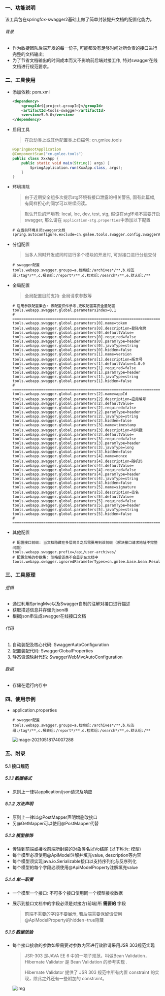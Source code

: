 ### 一、功能说明

​		该工具包在springfox-swagger2基础上做了简单封装提升文档的配置化能力。

###### 背景

- 作为敏捷团队后端开发的每一份子, 可能都没有足够时间对所负责的接口进行完整的文档输出; 
- 为了节省文档输出的时间成本而又不影响前后端对接工作, 特对swagger在线文档进行规范要求。



### 二、工具使用

- 添加依赖: pom.xml

  ```xml
  <dependency>
      <groupId>${project.groupId}</groupId>
      <artifactId>tools-swagger</artifactId>
      <version>5.0.0</version>
  </dependency>
  ```

- 启用工具

  > 在启动类上或其他配置类上扫描包: cn.gmlee.tools

  ```java
  @SpringBootApplication
  @ComponentScan("cn.gmlee.tools")
  public class XxxApp {
      public static void main(String[] args) {
          SpringApplication.run(XxxApp.class, args);
      }
  }
  ```

- 环境排除

  > 由于近期安全组多次提示stg环境有接口泄露的相关警告, 固有此篇幅, 有同样担心的同学可以继续阅读。

  > 默认开启的环境有: local, loc, dev, test, stg, 假设在stg环境不需要开启swagger, 那么请在 `application-stg.properties`中添加以下配置

  ```properties
  # 在当前环境关闭swagger文档
  spring.autoconfigure.exclude=cn.gmlee.tools.swagger.config.SwaggerAutoConfiguration
  ```

- 分组配置

  > 当多人同时开发或同时进行多个模块的开发时, 可对接口进行分组交付

  ```properties
  # swagger配置
  tools.webapp.swagger.groups=a.档案组:/archives*/**,b.标签组:/tag*/**,c.报表组:/report*/**,d.检索组:/search*/**,e.默认组:/**
  ```

- 全局配置

  > 全局配置目前支持: 全局请求参数等

  ```properties
  # 启用参数配置集合: 该配置仅作参考,更改配置需要全量配置
  tools.webapp.swagger.global.parametersIndex=0,1
  # ===========================================================================
  tools.webapp.swagger.global.parameters[0].name=token
  tools.webapp.swagger.global.parameters[0].description=登陆令牌
  tools.webapp.swagger.global.parameters[0].defaultValue=
  tools.webapp.swagger.global.parameters[0].required=false
  tools.webapp.swagger.global.parameters[0].paramType=header
  tools.webapp.swagger.global.parameters[0].javaType=string
  tools.webapp.swagger.global.parameters[0].hidden=false
  tools.webapp.swagger.global.parameters[1].name=version
  tools.webapp.swagger.global.parameters[1].description=版本号
  tools.webapp.swagger.global.parameters[1].defaultValue=1.0.0
  tools.webapp.swagger.global.parameters[1].required=false
  tools.webapp.swagger.global.parameters[1].paramType=header
  tools.webapp.swagger.global.parameters[1].javaType=string
  tools.webapp.swagger.global.parameters[1].hidden=false
  # ===========================================================================
  tools.webapp.swagger.global.parameters[2].name=appId
  tools.webapp.swagger.global.parameters[2].description=应用编号
  tools.webapp.swagger.global.parameters[2].defaultValue=
  tools.webapp.swagger.global.parameters[2].required=false
  tools.webapp.swagger.global.parameters[2].paramType=header
  tools.webapp.swagger.global.parameters[2].javaType=string
  tools.webapp.swagger.global.parameters[2].hidden=false
  tools.webapp.swagger.global.parameters[3].name=timestamp
  tools.webapp.swagger.global.parameters[3].description=时间戳
  tools.webapp.swagger.global.parameters[3].defaultValue=
  tools.webapp.swagger.global.parameters[3].required=false
  tools.webapp.swagger.global.parameters[3].paramType=header
  tools.webapp.swagger.global.parameters[3].javaType=long
  tools.webapp.swagger.global.parameters[3].hidden=false
  tools.webapp.swagger.global.parameters[4].name=nonce
  tools.webapp.swagger.global.parameters[4].description=随机码
  tools.webapp.swagger.global.parameters[4].defaultValue=
  tools.webapp.swagger.global.parameters[4].required=false
  tools.webapp.swagger.global.parameters[4].paramType=header
  tools.webapp.swagger.global.parameters[4].javaType=string
  tools.webapp.swagger.global.parameters[4].hidden=false
  tools.webapp.swagger.global.parameters[5].name=signature
  tools.webapp.swagger.global.parameters[5].description=签名
  tools.webapp.swagger.global.parameters[5].defaultValue=
  tools.webapp.swagger.global.parameters[5].required=false
  tools.webapp.swagger.global.parameters[5].paramType=header
  tools.webapp.swagger.global.parameters[5].javaType=string
  tools.webapp.swagger.global.parameters[5].hidden=false
  # ===========================================================================
  ```

- 其他配置

  ```properties
  # 配置接口前缀: 当文档隐藏在多层网关之后需要用到该前缀 (解决接口请求地址不完整问题)
  tools.webapp.swagger.prefix=/api/user-archives/
  # 配置忽略的参数集: 忽略后该类不会显示在文档中
  tools.webapp.swagger.ignoredParameterTypes=cn.gmlee.base.bean.Result
  ```

  

### 三、工具原理

###### 逻辑

- 通过利用SpringMvc以及Swagger自制的注解对接口进行描述
- 获取描述信息并存储为json串
- 根据json串生成swagger在线接口文档



###### 代码

1. 自动装配及核心代码: SwaggerAutoConfiguration
2. 配置装配代码: SwaggerGlobalProperties
3. 静态资源映射代码: SwaggerWebMvcAutoConfiguration



###### 数据

- 存储在运行内存中





### 四、使用示例

- application.properties

  ```properties
  # swagger配置
  tools.webapp.swagger.groups=a.档案组:/archives*/**,b.标签组:/tag*/**,c.报表组:/report*/**,d.检索组:/search*/**,e.默认组:/**
  ```
  
  ![image-20210518174007288](E:\PRO\gm\TOOLS\doc\Swagger接口在线文档集成简要说明.assets\image-20210518174007288.png) 
  



### 五、附录

#### 5.1 接口规范

##### 5.1.1 数据格式

- 原则上一律以application/json请求及响应

##### 5.1.2 方法声明

- 原则上一律以@PostMapper声明增删改接口
- 另@GetMapper可以使用@PostMapper代替

##### 5.1.3 模型修饰

- 传输到前端或接收前端所封装的对象类名以Vo结尾 (以下称为: 模型)
- 每个模型必须使用@ApiModel注解并填充value, description等内容
- 每个模型须实现java.io.Serializable接口以支持序列化与反序列化
- 每个模型的每个字段必须使用@ApiModelProperty注解填充value

##### 5.1.4 单一职责

- 一个模型一个接口: 不可多个接口使用同一个模型接收数据

- 展示到接口文档中的字段必须是对接方(前端)所 **需要的** 字段

  > 前端不需要的字段不要展示, 若后端需要保留请使用@ApiModelProperty的hidden=true隐藏

##### 5.1.5 数据效验

- 每个接口接收的参数如果需要对参数内容进行效验请采用JSR 303规范实现

  > JSR-303 是JAVA EE 6 中的一项子规范，叫做Bean Validation，Hibernate Validator 是 Bean Validation 的参考实现 . 
  >
  > Hibernate Validator 提供了 JSR 303 规范中所有内置 constraint 的实现，除此之外还有一些附加的 constraint。

  ![img](https://upload-images.jianshu.io/upload_images/3145530-8ae74d19e6c65b4c?imageMogr2/auto-orient/strip|imageView2/2/w/654/format/webp)  